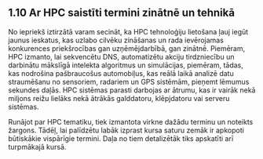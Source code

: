 ## 1.10 Ar HPC saistīti termini zinātnē un tehnikā

No iepriekš iztirzātā varam secināt, ka HPC tehnoloģiju lietošana ļauj iegūt jaunus ieskatus, kas uzlabo cilvēku zināšanas un 
rada ievērojamas konkurences priekšrocības gan uzņēmējdarbībā, gan zinātnē. 
Piemēram, HPC izmanto, lai sekvencētu DNS, automatizētu akciju tirdzniecību un darbinātu mākslīgā intelekta algoritmus un simulācijas, 
piemēram, tādas, kas nodrošina pašbraucošus automobiļus, kas reālā laikā analizē datu straumēšanu no sensoriem, radariem un GPS sistēmām, 
pieņemt lēmumus sekundes daļās. HPC sistēmas parasti darbojas ar ātrumu, kas ir vairāk nekā miljons reižu lielāks nekā ātrākās galddatoru, 
klēpjdatoru vai serveru sistēmas. 

Runājot par HPC tematiku, tiek izmantota virkne dažādu terminu un noteikts žargons. Tādēļ, lai palīdzētu labāk 
izprast kursa saturu zemāk ir apkopoti būtiskākie vispārīgie termini. Daļa no tiem detalizētāk tiks apskatīti arī turpmākajā kursā.

